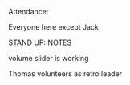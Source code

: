 Attendance:

Everyone here except Jack


STAND UP: NOTES

volume slider is working

Thomas volunteers as retro leader

